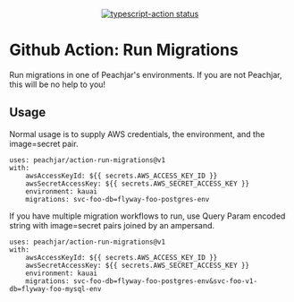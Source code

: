 <p align="center">
  <a href="https://github.com/peachjar/action-run-migrations/actions"><img alt="typescript-action status" src="https://github.com/peachjar/action-run-migrations/workflows/build-test/badge.svg"></a>
</p>

# Github Action: Run Migrations

Run migrations in one of Peachjar's environments.  If you are not Peachjar, this will be no help to you!

## Usage

Normal usage is to supply AWS credentials, the environment, and the image=secret pair.

```
uses: peachjar/action-run-migrations@v1
with:
    awsAccessKeyId: ${{ secrets.AWS_ACCESS_KEY_ID }}
    awsSecretAccessKey: ${{ secrets.AWS_SECRET_ACCESS_KEY }}
    environment: kauai
    migrations: svc-foo-db=flyway-foo-postgres-env
```

If you have multiple migration workflows to run, use Query Param encoded string with image=secret pairs joined by an ampersand.

```
uses: peachjar/action-run-migrations@v1
with:
    awsAccessKeyId: ${{ secrets.AWS_ACCESS_KEY_ID }}
    awsSecretAccessKey: ${{ secrets.AWS_SECRET_ACCESS_KEY }}
    environment: kauai
    migrations: svc-foo-db=flyway-foo-postgres-env&svc-foo-v1-db=flyway-foo-mysql-env
```
